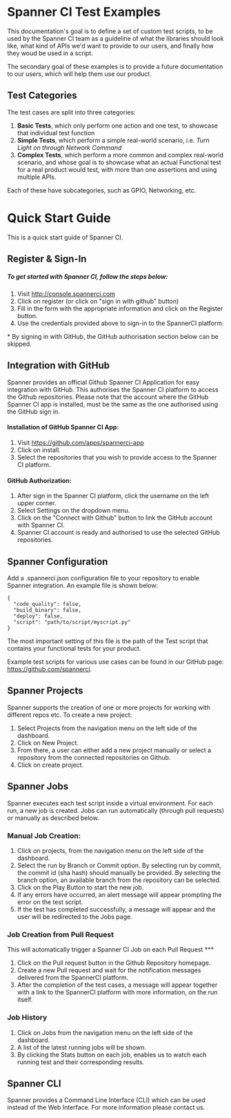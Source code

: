 # Spanner CI Test Examples #

This documentation's goal is to define a set of custom test scripts, to be used by the Spanner CI team as a guideline of what the libraries should look like, what kind of APIs we'd want to provide to our users, and finally how they woud be used in a script.

The secondary goal of these examples is to provide a future documentation to our users, which will help them use our product.

## Test Categories

The test cases are split into three categories:

1. **Basic Tests**, which only perform one action and one test, to showcase that individual test function
2. **Simple Tests**, which perform a simple real-world scenario, i.e. *Turn Light on through Network Command*
3. **Complex Tests**, which perform a more common and complex real-world scenario, and whose goal is to showcase what an actual Functional test for a real product would test, with more than one assertions and using multiple APIs.

Each of these have subcategories, such as GPIO, Networking, etc.



# Quick Start Guide #

This is a quick start guide of Spanner CI.

## Register & Sign-In

##### To get started with Spanner CI, follow the steps below:

1. Visit http://console.spannerci.com
2. Click on register (or click on "sign in with github" button)
3. Fill in the form with the appropriate information and click on the Register button.
4. Use the credentials provided above to sign-in to the SpannerCI platform.

\* By signing in with GitHub, the GitHub authorisation section below can be skipped.

## Integration with GitHub

Spanner provides an official Github Spanner CI Application for easy integration with GitHub. This authorises the Spanner CI platform to access the Github repositories. Please note that the account where the GitHub Spanner CI app is installed, must be the same as the one authorised using the GitHub sign in. 

#### Installation of GitHub Spanner CI App:
1. Visit https://github.com/apps/spannerci-app
2. Click on install.
3. Select the repositories that you wish to provide access to the Spanner CI platform.


#### GitHub Authorization:
1. After sign in the Spanner CI platform, click the username on the left upper corner.
2. Select Settings on the dropdown menu.
3. Click on the "Connect with Github" button to link the GitHub account with Spanner CI.
4. Spanner CI account is ready and authorised to use the selected GitHub repositories.

## Spanner Configuration

Add a .spannerci.json configuration file to your repository to enable Spanner integration. An example file is shown below:

    {
      "code_quality": false,
      "build_binary": false,
      "deploy": false,
      "script": "path/to/script/myscript.py"
    }
    
The most important setting of this file is the path of the Test script that contains your functional tests for your product. 

Example test scripts for various use cases can be found in our GitHub page: 
https://github.com/spannerci.

## Spanner Projects
Spanner supports the creation of one or more projects for working with different repos etc. To create a new project:

1. Select Projects from the navigation menu on the left side of the dashboard.
2. Click on New Project.
3. From there, a user can either add a new project manually or select a repository from the connected repositories on Github.
4. Click on create project.

## Spanner Jobs
Spanner executes each test script inside a virtual environment. For each run, a new job is created. Jobs can run automatically (through pull requests) or manually as described below.

### Manual Job Creation:
1. Click on projects, from the navigation menu on the left side of the dashboard.
2. Select the run by Branch or Commit option. By selecting run by commit, the commit id (sha hash) should manually be provided. By selecting the branch option, an available branch from the repository can be selected.
3. Click on the Play Button to start the new job.
4. If any errors have occurred, an alert message will appear prompting the error on the test script.
5. If the test has completed successfully, a message will appear and the user will be redirected to the Jobs page.

### Job Creation from Pull Request

This will automatically trigger a Spanner CI Job on each Pull Request ***

1. Click on the Pull request button in the Github Repository homepage.
2. Create a new Pull request and wait for the notification messages delivered from the SpannerCI platform.
3. After the completion of the test cases, a message will appear together with a link to the SpannerCI platform with more information, on the run itself.

### Job History

1. Click on Jobs from the navigation menu on the left side of the dashboard.
2. A list of the latest running jobs will be shown.
3. By clicking the Stats button on each job, enables us to watch each running test and their corresponding results.

## Spanner CLI
Spanner provides a Command Line Interface (CLI) which can be used instead of the Web Interface. For more information please contact us.
